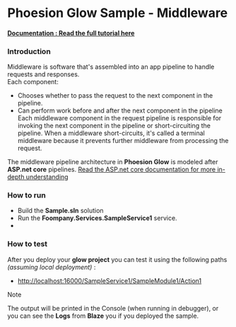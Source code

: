 # Phoesion Glow Sample - Middleware


#### [Documentation : Read the full tutorial here](https://glow-docs.phoesion.com/tutorials/Middleware.html)


### Introduction
Middleware is software that's assembled into an app pipeline to handle requests and responses. \
Each component:
 - Chooses whether to pass the request to the next component in the pipeline.
 - Can perform work before and after the next component in the pipeline
Each middleware component in the request pipeline is responsible for invoking the next component in the pipeline or short-circuiting the pipeline.
When a middleware short-circuits, it's called a terminal middleware because it prevents further middleware from processing the request.

The middleware pipeline architecture in **Phoesion Glow** is modeled after **ASP.net core** pipelines. [Read the ASP.net core documentation for more in-depth understanding](https://docs.microsoft.com/en-us/aspnet/core/fundamentals/middleware)


### How to run
- Build the **Sample.sln** solution
- Run the **Foompany.Services.SampleService1** service.
- 

### How to test
After you deploy your **glow project** you can test it using the following paths *(assuming local deployment)* :

- [http://localhost:16000/SampleService1/SampleModule1/Action1](http://localhost:16000/SampleService1/SampleModule1/Action1) 

> [!NOTE]
> The output will be printed in the Console (when running in debugger), or you can see the **Logs** from **Blaze** you if you deployed the sample.